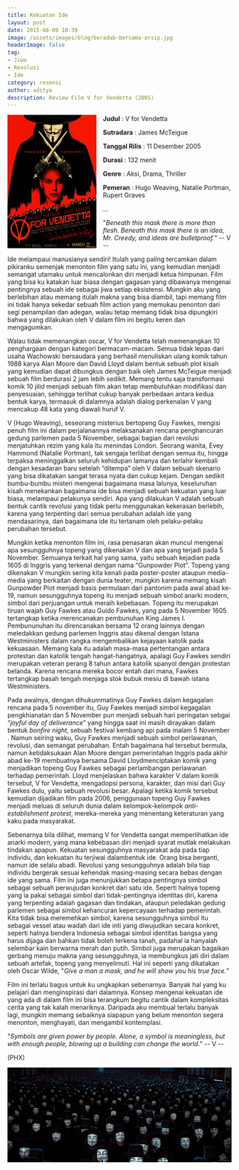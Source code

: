 ```yaml
---
title: Kekuatan Ide
layout: post
date: 2015-08-09 10:39
image: /assets/images/blog/beradab-bersama-arsip.jpg
headerImage: false
tag:
- Jiwa
- Revolusi
- Ide
category: resensi
author: aditya
description: Review Film V for Vendetta (2005)
---
```


<img class="image" src="/assets/images/film/v-for-vendetta.jpg" alt="cover film Gandhi" height="300px" align="left" style="PADDING-RIGHT: 15px;">

__Judul__                   : V for Vendetta

__Sutradara__             : James McTeigue

__Tanggal Rilis__          : 11 Desember 2005

__Durasi__                  : 132 menit

__Genre__                  : Aksi, Drama, Thriller

__Pemeran__              : Hugo Weaving, Natalie Portman, Rupert Graves

...

"_Beneath this mask there is more than flesh. Beneath this mask there is an idea, Mr. Creedy, and ideas are bulletproof._" -- V --

Ide melampaui manusianya sendiri! Itulah yang paling tercamkan dalam pikiranku semenjak menonton film yang satu ini, yang kemudian menjadi semangat utamaku untuk mencalonkan diri menjadi ketua himpunan. Film yang bisa ku katakan luar biasa dengan gagasan yang dibawanya mengenai pentingnya sebuah ide sebagai jiwa setiap eksistensi. Mungkin aku yang berlebihan atau memang itulah makna yang bisa diambil, tapi memang film ini tidak hanya sekedar sebuah film action yang memukau penonton dari segi penampilan dan adegan, walau tetap memang tidak bisa dipungkiri bahwa yang dilakukan oleh V dalam film ini begitu keren dan mengagumkan.

Walau tidak memenangkan oscar, V for Vendetta telah memenangkan 10 penghargaan dengan kategori bermacam-macam. Semua tidak lepas dari usaha Wachowski bersaudara yang berhasil menuliskan ulang komik tahun 1988 karya Alan Moore dan David Lloyd dalam bentuk sebuah plot kisah yang kemudian dapat dibungkus dengan baik oleh James McTeigue menjadi sebuah film berdurasi 2 jam lebih sedikit. Memang tentu saja transformasi komik 10 jilid menjadi sebuah film akan tetap membutuhkan modifikasi dan penyesuaian, sehingga terlihat cukup banyak perbedaan antara kedua bentuk karya, termasuk di dalamnya adalah dialog perkenalan V yang mencakup 48 kata yang diawali huruf V.

V (Hugo Weaving), seseorang misterius bertopeng Guy Fawkes, mengisi penuh film ini dalam perjalanannya melaksanakan rencana penghancuran gedung parlemen pada 5 November, sebagai bagian dari revolusi menjatuhkan rezim yang kala itu menindas London. Seorang wanita, Evey Hammond (Natalie Portman), tak sengaja terlibat dengan semua itu, hingga terpaksa meninggalkan seluruh kehidupan lamanya dan terlahir kembali dengan kesadaran baru setelah “ditempa” oleh V dalam sebuah skenario yang bisa dikatakan sangat terasa nyata dan cukup kejam. Dengan sedikit bumbu-bumbu misteri mengenai bagaimana masa lalunya, keseluruhan kisah menekankan bagaimana ide bisa menjadi sebuah kekuatan yang luar biasa, melampaui pelakunya sendiri. Apa yang dilakukan V adalah sebuah bentuk cantik revolusi yang tidak perlu menggunakan kekerasan berlebih, karena yang terpenting dari semua perubahan adalah ide yang mendasarinya, dan bagaimana ide itu tertanam oleh pelaku-pelaku perubahan tersebut.

Mungkin ketika menonton film ini, rasa penasaran akan muncul mengenai apa sesungguhnya topeng yang dikenakan V dan apa yang terjadi pada 5 November. Semuanya terkait hal yang sama, yaitu sebuah kejadian pada 1605 di Inggris yang terkenal dengan nama “Gunpowder Plot”. Topeng yang dikenakan V mungkin sering kita kenali pada poster-poster ataupun media-media yang berkaitan dengan dunia teater, mungkin karena memang kisah Gunpowder Plot menjadi basis permulaan dari pantonim pada awal abad ke-19, namun sesungguhnya topeng itu menjadi sebuah simbol anarki modern, simbol dari perjuangan untuk meraih kebebasan. Topeng itu merupakan tiruan wajah Guy Fawkes atau Guido Fawkes, yang pada 5 November 1605 tertangkap ketika merencanakan pembunuhan King James I. Pembununuhan itu direncanakan bersama 12 orang lainnya dengan meledakkan gedung parlemen Inggris atau dikenal dengan Istana Westministers dalam rangka mengembalikan kejayaan katolik pada kekuasaan. Memang kala itu adalah masa-masa pertentangan antara protestan dan katolik tengah hangat-hangatnya, apalagi Guy Fawkes sendiri merupakan veteran perang 8 tahun antara katolik spanyol dengan protestan belanda. Karena rencana mereka bocor entah dari mana, Fawkes tertangkap basah tengah menjaga stok bubuk mesiu di bawah istana Westministers.

Pada awalnya, dengan dihukummatinya Guy Fawkes dalam kegagalan rencana pada 5 november itu, Guy Fawkes menjadi simbol kegagalan pengkhianatan dan 5 November pun menjadi sebuah hari peringatan sebgai “_joyful day of deliverance_” yang hingga saat ini masih dirayakan dalam bentuk _bonfire night_, sebuah festival kembang api pada malam 5 November . Namun seiring waku, Guy Fawkes menjadi sebuah simbol perlawanan, revolusi, dan semangat perubahan. Entah bagaimana hal tersebut bermula, namun ketidaksukaan Alan Moore dengan pemerintahan Inggris pada akhir abad ke-19 membuatnya bersama David Lloydmenciptakan komik yang menjadikan topeng Guy Fawkes sebagai perlambangan perlawanan terhadap pemerintah. Lloyd menjelaskan bahwa karakter V dalam komik tersebut, V for Vendetta, mengadopsi persona, karakter, dan misi dari Guy Fawkes dulu, yaitu sebuah revolusi besar. Apalagi ketika komik tersebut kemudian dijadikan film pada 2006, penggunaan topeng Guy Fawkes menjadi meluas di seluruh dunia dalam kelompok-kelompok _anti-establishment protest_, mereka-mereka yang menentang keteraturan yang kaku pada masyarakat.

Sebenarnya bila dilihat, memang V for Vendetta sangat memperlihatkan ide anarki modern, yang mana kebebasan diri menjadi syarat mutlak melakukan tindakan apapun. Kekuatan sesungguhnya masyarakat ada pada tiap individu, dan kekuatan itu terjiwai dalambentuk ide. Orang bisa berganti, namun ide selalu abadi. Revolusi yang sesungguhnya adalah bila tiap individu bergerak sesuai kehendak masing-masing secara bebas dengan ide yang sama. Film ini juga menunjukkan betapa pentingnya simbol sebagai sebuah perwujudan konkret dari satu ide. Seperti halnya topeng yang ia pakai sebagai simbol dari tidak-pentingnya identitas diri, karena yang terpenting adalah gagasan dan tindakan, ataupun peledakan gedung parlemen sebagai simbol kehancuran kepercayaan terhadap pemerintah. Kita tidak bisa meremehkan simbol, karena sesungguhnya simbol itu sebagai vessel atau wadah dari ide inti yang diwujudkan secara konkret, seperti halnya bendera Indonesia sebagai simbol identitas bangsa yang harus dijaga dan bahkan tidak boleh terkena tanah, padahal ia hanyalah selembar kain berwarna merah dan putih. Simbol juga merupakan bagaikan gerbang menuju makna yang sesungguhnya, ia membungkus jati diri dalam sebuah artefak, topeng yang menyelimuti. Hal ini seperti yang dikatakan oleh Oscar Wilde, "_Give a man a mask, and he will show you his true face._"

Film ini terlalu bagus untuk ku ungkapkan sebenarnya. Banyak hal yang ku pelajari dan menginspirasi dari dalamnya. Konsep mengenai kekuatan ide yang ada di dalam film ini bisa terangkum begitu cantik dalam kompleksitas cerita yang tak kalah menariknya. Daripada aku membual terlalu banyak lagi, mungkin memang sebaiknya siapapun yang belum menonton segera menonton, menghayati, dan mengambil kontemplasi.

"_Symbols are given power by people. Alone, a symbol is meaningless, but with enough people, blowing up a building can change the world._" -- V --

(PHX)

<img class="image" src="/assets/images/film/v-for-vendetta-1.jpg" alt="Alt Text">